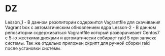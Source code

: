 # DZ

Lesson_1 - В данном резопитории содержится Vagrantfile для скачивания Vagrant box с автоматическим обновлением ядра
Lesson-2 - В данном репозитории содерживаться Vagrantfile который разворачивает Centos7 с 5-ю жесткими дисками и автоматически собирает raid 5 при запуске системы.
           Так же отдельно приложен скрипт для ручной сборки raid после установки системы.
